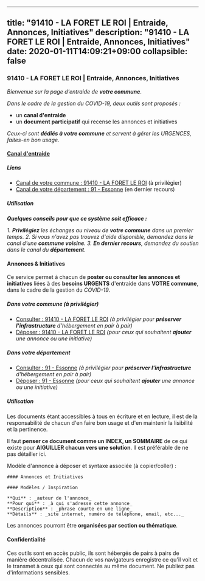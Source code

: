 
---
title: "91410 - LA FORET LE ROI | Entraide, Annonces, Initiatives"
description: "91410 - LA FORET LE ROI | Entraide, Annonces, Initiatives"
date: 2020-01-11T14:09:21+09:00
collapsible: false
---

### 91410 - LA FORET LE ROI | Entraide, Annonces, Initiatives

_Bienvenue sur la page d'entraide de **votre commune**_.

_Dans le cadre de la gestion du COVID-19, deux outils sont proposés :_

- un **canal d'entraide**
- un **document participatif** qui recense les annonces et initiatives

_Ceux-ci sont **dédiés à votre commune** et servent à gérer les URGENCES, faites-en bon usage._

#### [Canal d'entraide](https://entraide.stopcoronavirus.tech/#/channel/91410_la-foret-le-roi)

##### Liens

- [Canal de votre commune : 91410 	- LA FORET LE ROI](https://entraide.stopcoronavirus.tech/#/channel/91410_la-foret-le-roi) (à privilégier)
- [Canal de votre département : 91 	- Essonne](https://entraide.stopcoronavirus.tech/#/channel/91_essonne) (en dernier recours)

##### Utilisation

_**Quelques conseils pour que ce système soit efficace :**_

_1. **Privilégiez** les échanges au niveau de **votre commune** dans un premier temps._
_2. Si vous n'avez pas trouvez d'aide disponible, demandez dans le canal d'une **commune voisine**._
_3. **En dernier recours**, demandez du soutien dans le canal du **département**._

#### Annonces & Initiatives


Ce service permet à chacun de **poster ou consulter les annonces et initiatives** liées à des **besoins
URGENTS** d'entraide dans **VOTRE commune**, dans le cadre de la gestion du _COVID-19_.

##### Dans votre commune (à privilégier)

- [Consulter : 91410 	- LA FORET LE ROI](https://docs.stopcoronavirus.tech/#/r/markdown/91410_la-foret-le-roi/4XTTM4fMR4Eu1JC1f33xXmbtB6Jban4o9VsXCLjiq93qjsgEx) _(à privilégier pour **préserver l'infrastructure** d'hébergement en pair à pair)_
- [Déposer : 91410 	- LA FORET LE ROI](https://docs.stopcoronavirus.tech/#/w/markdown/91410_la-foret-le-roi/4XTTM4fMR4Eu1JC1f33xXmbtB6Jban4o9VsXCLjiq93qjsgEx-K3TgTt9SypZVx4dRPFLgvPpffUxjNkVs9iiKrR2xMEuC5zqUSvbYCMzkpbZHFBZvFVnoaSetc8oeNPABFGHQGKve9JxNxNziiAZjQ95Ud8ZBzUpKh7XZgwNzb7MnCVF1G9i4rDue) _(pour ceux qui souhaitent **ajouter** une annonce ou une initiative)_

##### Dans votre département

- [Consulter : 91 	- Essonne](https://docs.stopcoronavirus.tech/#/r/markdown/91_essonne/4XTTM3ANpUsBoTi2knbHmboBJda1dTFu7ky8ZK9dB2RyMMfWF) _(à privilégier pour **préserver l'infrastructure** d'hébergement en pair à pair)_
- [Déposer : 91 	- Essonne](https://docs.stopcoronavirus.tech/#/w/markdown/91_essonne/4XTTM3ANpUsBoTi2knbHmboBJda1dTFu7ky8ZK9dB2RyMMfWF-K3TgUyWqeJSocSvH4aaj1ao8GVHVL7XNdUYQ4QUUeH9BAdnr24zoBJ2C3FCPvjfnNG6dyrzadtyfizxGKpMjZFU9wDjSpA4g6VtDcxL8iEmbLsyV9TFoF7XzgcRopbNZHgpYvcW3) _(pour ceux qui souhaitent **ajouter** une annonce ou une initiative)_


##### Utilisation

Les documents étant accessibles à tous en écriture et en lecture, il est de la
responsabilité de chacun d'en faire bon usage et d'en maintenir la lisibilité
et la pertinence.

Il faut **penser ce document comme un INDEX, un SOMMAIRE** de ce qui existe
pour **AIGUILLER chacun vers une solution**. Il est préférable de ne pas détailler ici.

Modèle d'annonce à déposer et syntaxe associée (à copier/coller) :

    #### Annonces et Initiatives

    #### Modèles / Inspiration

    **Qui** : _auteur de l'annonce_
    **Pour qui** : _à qui s'adresse cette annonce_
    **Description** : _phrase courte en une ligne_
    **Détails** : _site internet, numéro de téléphone, email, etc..._


Les annonces pourront être **organisées par section ou thématique**.

#### Confidentialité

Ces outils sont en accès public, ils sont hébergés de pairs à pairs de manière décentralisée.
Chacun de vos navigateurs enregistre ce qu'il voit et le transmet à ceux qui sont connectés au même document.
Ne publiez pas d'informations sensibles.
